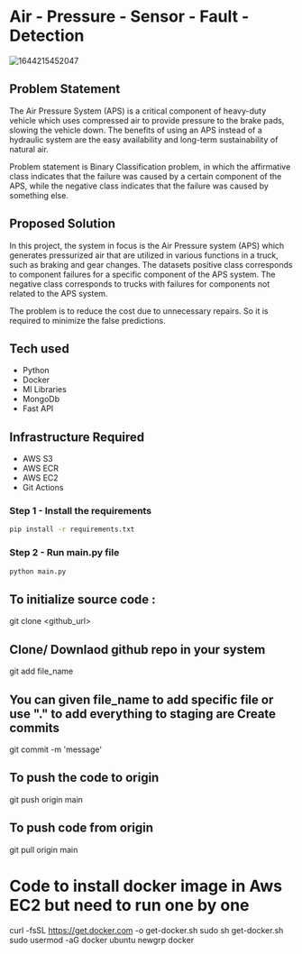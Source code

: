 # Air - Pressure - Sensor - Fault - Detection

![1644215452047](https://user-images.githubusercontent.com/105154672/233306250-f0ee47f1-4af1-4d9f-a92d-44bbe5450ae2.png)

## Problem Statement

The Air Pressure System (APS) is a critical component of heavy-duty vehicle which uses compressed air to provide pressure to the brake pads, slowing the vehicle down. The benefits of using an APS instead of a hydraulic system are the easy availability and long-term sustainability of natural air.

Problem statement is Binary Classification problem, in which the affirmative class indicates that the failure was caused by a certain component of the APS, while the negative class indicates that the failure was caused by something else.

## Proposed Solution

In this project, the system in focus is the Air Pressure system (APS) which generates pressurized air that are utilized in various functions in a truck, such as braking and gear changes. The datasets positive class corresponds to component failures for a specific component of the APS system. The negative class corresponds to trucks with failures for components not related to the APS system.

The problem is to reduce the cost due to unnecessary repairs. So it is required to minimize the false predictions.

## Tech used
- Python 
- Docker
- Ml Libraries
- MongoDb
- Fast API

## Infrastructure Required
- AWS S3
- AWS ECR
- AWS EC2
- Git Actions

### Step 1 - Install the requirements

```bash
pip install -r requirements.txt
```

### Step 2 - Run main.py file

```bash
python main.py
```

## To initialize source code :

git clone <github_url>

## Clone/ Downlaod github repo in your system

git add file_name

## You can given file_name to add specific file or use "." to add everything to staging are Create commits

git commit -m 'message'

## To push the code to origin 

git push origin main

## To push code from origin

git pull origin main

# Code to install docker image in Aws EC2 but need to run one by one

curl -fsSL https://get.docker.com -o get-docker.sh
sudo sh get-docker.sh
sudo usermod -aG docker ubuntu
newgrp docker


